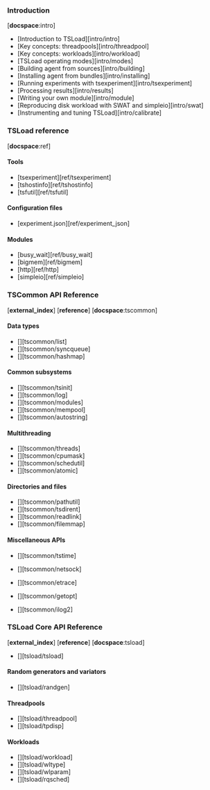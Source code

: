 
### Introduction 
[__docspace__:intro]

* [Introduction to TSLoad][intro/intro]
* [Key concepts: threadpools][intro/threadpool]
* [Key concepts: workloads][intro/workload]
* [TSLoad operating modes][intro/modes]
* [Building agent from sources][intro/building]
* [Installing agent from bundles][intro/installing]
* [Running experiments with tsexperiment][intro/tsexperiment]
* [Processing results][intro/results]
* [Writing your own module][intro/module]
* [Reproducing disk workload with SWAT and simpleio][intro/swat]
* [Instrumenting and tuning TSLoad][intro/calibrate]


### TSLoad reference
[__docspace__:ref]

#### Tools

* [tsexperiment][ref/tsexperiment]
* [tshostinfo][ref/tshostinfo]
* [tsfutil][ref/tsfutil]

#### Configuration files

* [experiment.json][ref/experiment_json]

#### Modules

* [busy_wait][ref/busy_wait]
* [bigmem][ref/bigmem]
* [http][ref/http]
* [simpleio][ref/simpleio]

### TSCommon API Reference
[__external_index__] [__reference__] [__docspace__:tscommon]

#### Data types

* [][tscommon/list]
* [][tscommon/syncqueue]
* [][tscommon/hashmap]

#### Common subsystems

* [][tscommon/tsinit]
* [][tscommon/log]
* [][tscommon/modules]
* [][tscommon/mempool]
* [][tscommon/autostring]

#### Multithreading

* [][tscommon/threads]
* [][tscommon/cpumask]
* [][tscommon/schedutil]
* [][tscommon/atomic]

#### Directories and files

* [][tscommon/pathutil]
* [][tscommon/tsdirent]
* [][tscommon/readlink]
* [][tscommon/filemmap]

#### Miscellaneous APIs

* [][tscommon/tstime]
* [][tscommon/netsock]
* [][tscommon/etrace]

* [][tscommon/getopt]
* [][tscommon/ilog2]

### TSLoad Core API Reference
[__external_index__] [__reference__] [__docspace__:tsload]

* [][tsload/tsload]

#### Random generators and variators

* [][tsload/randgen]

#### Threadpools

* [][tsload/threadpool]
* [][tsload/tpdisp]

#### Workloads

* [][tsload/workload]
* [][tsload/wltype]
* [][tsload/wlparam]
* [][tsload/rqsched]
